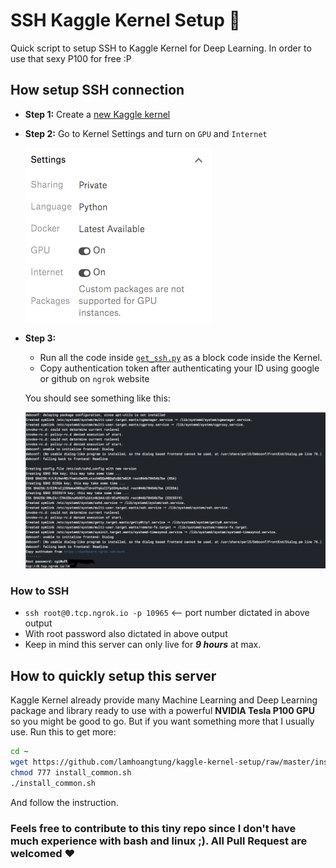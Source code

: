 # SSH Kaggle Kernel Setup :rocket:
Quick script to setup SSH to Kaggle Kernel for Deep Learning. In order to use that sexy P100 for free :P

## How setup SSH connection
- **Step 1:** Create a [new Kaggle kernel](https://www.kaggle.com/kernels) 

- **Step 2:** Go to Kernel Settings and turn on `GPU` and `Internet`

    ![setting](./fig/setting.png)

- **Step 3:** 
    - Run all the code inside [`get_ssh.py`](./get_ssh.py) as a block code inside the Kernel. 
    - Copy authentication token after authenticating your ID using google or github on `ngrok` website

    You should see something like this:

    ![ssh](./fig/ssh.png)

### **How to SSH**    
- `ssh root@0.tcp.ngrok.io -p 10965` <-- port number dictated in above output
- With root password also dictated in above output
- Keep in mind this server can only live for ***9 hours*** at max.

## How to quickly setup this server
Kaggle Kernel already provide many Machine Learning and Deep Learning package and library ready to use with a powerful **NVIDIA Tesla P100 GPU** so you might be good to go. But if you want something more that I usually use. Run this to get more:
```bash
cd ~
wget https://github.com/lamhoangtung/kaggle-kernel-setup/raw/master/install_common.sh
chmod 777 install_common.sh
./install_common.sh
```
And follow the instruction.

### **Feels free to contribute to this tiny repo since I don't have much experience with bash and linux ;). All Pull Request are welcomed :heart:**
